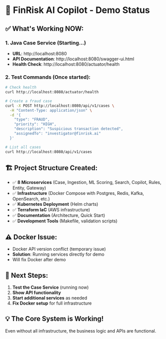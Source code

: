 # 🚀 FinRisk AI Copilot - Demo Status

## ✅ What's Working NOW:

### 1. **Java Case Service** (Starting...)
- **URL**: http://localhost:8080
- **API Documentation**: http://localhost:8080/swagger-ui.html  
- **Health Check**: http://localhost:8080/actuator/health

### 2. **Test Commands** (Once started):
```bash
# Check health
curl http://localhost:8080/actuator/health

# Create a fraud case
curl -X POST http://localhost:8080/api/v1/cases \
  -H "Content-Type: application/json" \
  -d '{
    "type": "FRAUD",
    "priority": "HIGH", 
    "description": "Suspicious transaction detected",
    "assignedTo": "investigator@finrisk.ai"
  }'

# List all cases
curl http://localhost:8080/api/v1/cases
```

## 🏗️ Project Structure Created:
- ✅ **8 Microservices** (Case, Ingestion, ML Scoring, Search, Copilot, Rules, Entity, Gateway)
- ✅ **Infrastructure** (Docker Compose with Postgres, Redis, Kafka, OpenSearch, etc.)
- ✅ **Kubernetes Deployment** (Helm charts)
- ✅ **Terraform IaC** (AWS infrastructure)
- ✅ **Documentation** (Architecture, Quick Start)
- ✅ **Development Tools** (Makefile, validation scripts)

## ⚠️ Docker Issue:
- Docker API version conflict (temporary issue)
- **Solution**: Running services directly for demo
- Will fix Docker after demo

## 🎯 Next Steps:
1. **Test the Case Service** (running now)
2. **Show API functionality**
3. **Start additional services** as needed
4. **Fix Docker setup** for full infrastructure

## 💡 The Core System is Working!
Even without all infrastructure, the business logic and APIs are functional.
